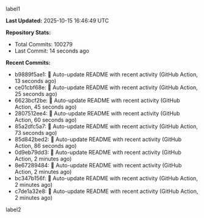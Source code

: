 
label1 
<!-- ACTIVITY_START -->
**Last Updated:** 2025-10-15 16:46:49 UTC

**Repository Stats:**
- Total Commits: 100279
- Last Commit: 14 seconds ago

**Recent Commits:**
- b9889f5ae1: 🤖 Auto-update README with recent activity (GitHub Action, 13 seconds ago)
- ce01cbf68e: 🤖 Auto-update README with recent activity (GitHub Action, 25 seconds ago)
- 6623bcf2be: 🤖 Auto-update README with recent activity (GitHub Action, 45 seconds ago)
- 2807512ee4: 🤖 Auto-update README with recent activity (GitHub Action, 60 seconds ago)
- 85a2dfc5a7: 🤖 Auto-update README with recent activity (GitHub Action, 73 seconds ago)
- 85d842bed2: 🤖 Auto-update README with recent activity (GitHub Action, 86 seconds ago)
- 0d9eb79dd3: 🤖 Auto-update README with recent activity (GitHub Action, 2 minutes ago)
- 8e67289484: 🤖 Auto-update README with recent activity (GitHub Action, 2 minutes ago)
- bc347b156f: 🤖 Auto-update README with recent activity (GitHub Action, 2 minutes ago)
- c7de1a32e8: 🤖 Auto-update README with recent activity (GitHub Action, 2 minutes ago)
<!-- ACTIVITY_END -->

label2
